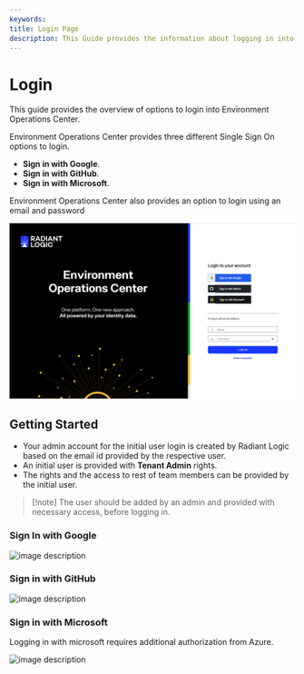 ```yaml
---
keywords:
title: Login Page
description: This Guide provides the information about logging in into Environment Operations Center
---
```


# Login

This guide provides the overview of options to login into Environment Operations Center.

Environment Operations Center provides three different Single Sign On options to login.

- **Sign in with Google**.
- **Sign in with GitHub**.
- **Sign in with Microsoft**.

Environment Operations Center also provides an option to login using an email and password

![image description](images/login-page.png)

## Getting Started

- Your admin account for the initial user login is created by Radiant Logic based on the email id provided by the respective user.
- An initial user is provided with **Tenant Admin** rights.
- The rights and the access to rest of team members can be provided by the initial user.

> [!note] The user should be added by an admin and provided with necessary access, before logging in.

### Sign In with Google

![image description](images/google-signin.png)

### Sign in with GitHub

![image description](images/github-signin.png)

### Sign in with Microsoft

Logging in with microsoft requires additional authorization from Azure.

![image description](images/microsoft-signin.png)
